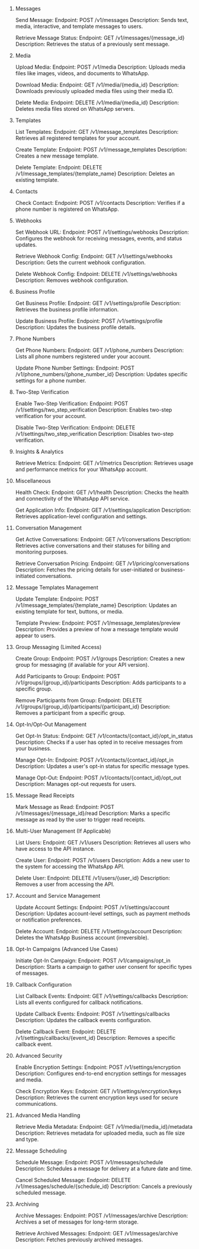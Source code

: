 1. Messages

    Send Message:
    Endpoint: POST /v1/messages
    Description: Sends text, media, interactive, and template messages to users.

    Retrieve Message Status:
    Endpoint: GET /v1/messages/{message_id}
    Description: Retrieves the status of a previously sent message.



2. Media

    Upload Media:
    Endpoint: POST /v1/media
    Description: Uploads media files like images, videos, and documents to WhatsApp.

    Download Media:
    Endpoint: GET /v1/media/{media_id}
    Description: Downloads previously uploaded media files using their media ID.

    Delete Media:
    Endpoint: DELETE /v1/media/{media_id}
    Description: Deletes media files stored on WhatsApp servers.



3. Templates

    List Templates:
    Endpoint: GET /v1/message_templates
    Description: Retrieves all registered templates for your account.

    Create Template:
    Endpoint: POST /v1/message_templates
    Description: Creates a new message template.

    Delete Template:
    Endpoint: DELETE /v1/message_templates/{template_name}
    Description: Deletes an existing template.



4. Contacts

    Check Contact:
    Endpoint: POST /v1/contacts
    Description: Verifies if a phone number is registered on WhatsApp.



5. Webhooks

    Set Webhook URL:
    Endpoint: POST /v1/settings/webhooks
    Description: Configures the webhook for receiving messages, events, and status updates.

    Retrieve Webhook Config:
    Endpoint: GET /v1/settings/webhooks
    Description: Gets the current webhook configuration.

    Delete Webhook Config:
    Endpoint: DELETE /v1/settings/webhooks
    Description: Removes webhook configuration.

6. Business Profile

    Get Business Profile:
    Endpoint: GET /v1/settings/profile
    Description: Retrieves the business profile information.

    Update Business Profile:
    Endpoint: POST /v1/settings/profile
    Description: Updates the business profile details.

7. Phone Numbers

    Get Phone Numbers:
    Endpoint: GET /v1/phone_numbers
    Description: Lists all phone numbers registered under your account.

    Update Phone Number Settings:
    Endpoint: POST /v1/phone_numbers/{phone_number_id}
    Description: Updates specific settings for a phone number.

8. Two-Step Verification

    Enable Two-Step Verification:
    Endpoint: POST /v1/settings/two_step_verification
    Description: Enables two-step verification for your account.

    Disable Two-Step Verification:
    Endpoint: DELETE /v1/settings/two_step_verification
    Description: Disables two-step verification.

9. Insights & Analytics

    Retrieve Metrics:
    Endpoint: GET /v1/metrics
    Description: Retrieves usage and performance metrics for your WhatsApp account.

10. Miscellaneous

    Health Check:
    Endpoint: GET /v1/health
    Description: Checks the health and connectivity of the WhatsApp API service.

    Get Application Info:
    Endpoint: GET /v1/settings/application
    Description: Retrieves application-level configuration and settings.


11. Conversation Management

    Get Active Conversations:
    Endpoint: GET /v1/conversations
    Description: Retrieves active conversations and their statuses for billing and monitoring purposes.

    Retrieve Conversation Pricing:
    Endpoint: GET /v1/pricing/conversations
    Description: Fetches the pricing details for user-initiated or business-initiated conversations.

12. Message Templates Management

    Update Template:
    Endpoint: POST /v1/message_templates/{template_name}
    Description: Updates an existing template for text, buttons, or media.

    Template Preview:
    Endpoint: POST /v1/message_templates/preview
    Description: Provides a preview of how a message template would appear to users.

13. Group Messaging (Limited Access)

    Create Group:
    Endpoint: POST /v1/groups
    Description: Creates a new group for messaging (if available for your API version).

    Add Participants to Group:
    Endpoint: POST /v1/groups/{group_id}/participants
    Description: Adds participants to a specific group.

    Remove Participants from Group:
    Endpoint: DELETE /v1/groups/{group_id}/participants/{participant_id}
    Description: Removes a participant from a specific group.

14. Opt-In/Opt-Out Management

    Get Opt-In Status:
    Endpoint: GET /v1/contacts/{contact_id}/opt_in_status
    Description: Checks if a user has opted in to receive messages from your business.

    Manage Opt-In:
    Endpoint: POST /v1/contacts/{contact_id}/opt_in
    Description: Updates a user's opt-in status for specific message types.

    Manage Opt-Out:
    Endpoint: POST /v1/contacts/{contact_id}/opt_out
    Description: Manages opt-out requests for users.

15. Message Read Receipts

    Mark Message as Read:
    Endpoint: POST /v1/messages/{message_id}/read
    Description: Marks a specific message as read by the user to trigger read receipts.

16. Multi-User Management (If Applicable)

    List Users:
    Endpoint: GET /v1/users
    Description: Retrieves all users who have access to the API instance.

    Create User:
    Endpoint: POST /v1/users
    Description: Adds a new user to the system for accessing the WhatsApp API.

    Delete User:
    Endpoint: DELETE /v1/users/{user_id}
    Description: Removes a user from accessing the API.

17. Account and Service Management

    Update Account Settings:
    Endpoint: POST /v1/settings/account
    Description: Updates account-level settings, such as payment methods or notification preferences.

    Delete Account:
    Endpoint: DELETE /v1/settings/account
    Description: Deletes the WhatsApp Business account (irreversible).

18. Opt-In Campaigns (Advanced Use Cases)

    Initiate Opt-In Campaign:
    Endpoint: POST /v1/campaigns/opt_in
    Description: Starts a campaign to gather user consent for specific types of messages.

19. Callback Configuration

    List Callback Events:
    Endpoint: GET /v1/settings/callbacks
    Description: Lists all events configured for callback notifications.

    Update Callback Events:
    Endpoint: POST /v1/settings/callbacks
    Description: Updates the callback events configuration.

    Delete Callback Event:
    Endpoint: DELETE /v1/settings/callbacks/{event_id}
    Description: Removes a specific callback event.

20. Advanced Security

    Enable Encryption Settings:
    Endpoint: POST /v1/settings/encryption
    Description: Configures end-to-end encryption settings for messages and media.

    Check Encryption Keys:
    Endpoint: GET /v1/settings/encryption/keys
    Description: Retrieves the current encryption keys used for secure communications.

21. Advanced Media Handling

    Retrieve Media Metadata:
    Endpoint: GET /v1/media/{media_id}/metadata
    Description: Retrieves metadata for uploaded media, such as file size and type.

22. Message Scheduling

    Schedule Message:
    Endpoint: POST /v1/messages/schedule
    Description: Schedules a message for delivery at a future date and time.

    Cancel Scheduled Message:
    Endpoint: DELETE /v1/messages/schedule/{schedule_id}
    Description: Cancels a previously scheduled message.

23. Archiving

    Archive Messages:
    Endpoint: POST /v1/messages/archive
    Description: Archives a set of messages for long-term storage.

    Retrieve Archived Messages:
    Endpoint: GET /v1/messages/archive
    Description: Fetches previously archived messages.

